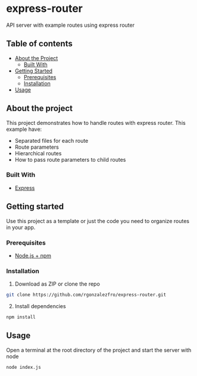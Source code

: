 # express-router
API server with example routes using express router

## Table of contents

* [About the Project](#about-the-project)
  * [Built With](#built-with)
* [Getting Started](#getting-started)
  * [Prerequisites](#prerequisites)
  * [Installation](#installation)
* [Usage](#usage)

## About the project
This project demonstrates how to handle routes with express router.
This example have:
* Separated files for each route
* Route parameters
* Hierarchical routes
* How to pass route parameters to child routes

### Built With
* [Express](https://expressjs.com/)

## Getting started
Use this project as a template or just the code you need to organize routes in your app.

### Prerequisites
* [Node.js + npm](https://nodejs.org/)

### Installation
1. Download as ZIP or clone the repo
```sh
git clone https://github.com/rgonzalezfro/express-router.git
```
2. Install dependencies
```sh
npm install
```

## Usage
Open a terminal at the root directory of the project and start the server with node
```sh
node index.js
```
